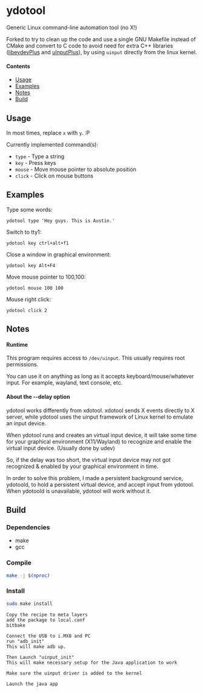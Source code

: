 # ydotool
Generic Linux command-line automation tool (no X!)

Forked to try to clean up the code and use a single GNU Makefile instead of CMake
and convert to C code to avoid need for extra C++ libraries ([libevdevPlus] and
[uInputPlus]), by using `uinput` directly from the linux kernel.

#### Contents
- [Usage](#usage)
- [Examples](#examples)
- [Notes](#notes)
- [Build](#build)

## Usage
In most times, replace `x` with `y`. :P

Currently implemented command(s):
- `type` - Type a string
- `key` - Press keys
- `mouse` - Move mouse pointer to absolute position
- `click` - Click on mouse buttons

## Examples
Type some words:

    ydotool type 'Hey guys. This is Austin.'

Switch to tty1:

    ydotool key ctrl+alt+f1

Close a window in graphical environment:

    ydotool key Alt+F4

Move mouse pointer to 100,100:

    ydotool mouse 100 100

Mouse right click:

    ydotool click 2


## Notes
#### Runtime
This program requires access to `/dev/uinput`. This usually requires root permissions.

You can use it on anything as long as it accepts keyboard/mouse/whatever input. For example, wayland, text console, etc.

#### About the --delay option
ydotool works differently from xdotool. xdotool sends X events directly to X server, while ydotool uses the uinput framework of Linux kernel to emulate an input device.

When ydotool runs and creates an virtual input device, it will take some time for your graphical environment (X11/Wayland) to recognize and enable the virtual input device. (Usually done by udev)

So, if the delay was too short, the virtual input device may not got recognized & enabled by your graphical environment in time.

In order to solve this problem, I made a persistent background service, ydotoold, to hold a persistent virtual device, and accept input from ydotool. When ydotoold is unavailable, ydotool will work without it.

## Build
### Dependencies
* make
* gcc

### Compile

```bash
make -j $(nproc)
```

### Install

```bash
sudo make install
```

<!-- Links -->
[uinputplus]: https://github.com/YukiWorkshop/libuInputPlus
[libevdevplus]: https://github.com/YukiWorkshop/libevdevPlus

```recipe for yocto
Copy the recipe to meta layers
add the package to local.conf
bitbake
```

```Scripts for screenshot
Connect the USB to i.MX8 and PC
run "adb_init"
This will make adb up.

Then Launch "uinput_init"
This will make necessary setup for the Java application to work

Make sure the uinput driver is added to the kernel

Launch the java app
``` 
